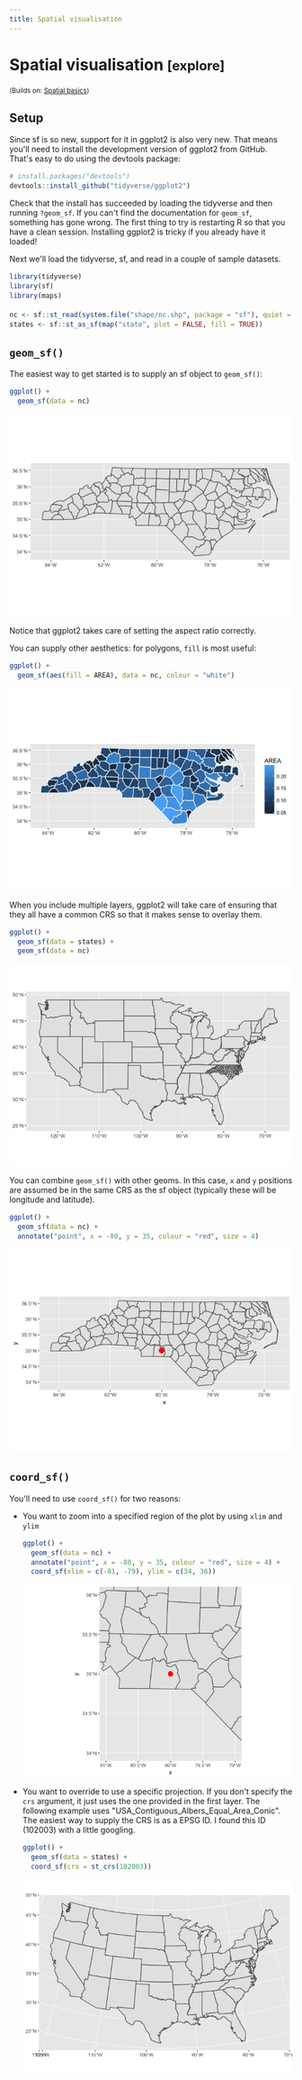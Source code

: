 ```yaml
---
title: Spatial visualisation
---
```


<!-- Generated automatically from spatial-vis.yml. Do not edit by hand -->

# Spatial visualisation <small class='explore'>[explore]</small>
<small>(Builds on: [Spatial basics](spatial-basics.md))</small>


Setup
-----

Since sf is so new, support for it in ggplot2 is also very new. That means you'll need to install the development version of ggplot2 from GitHub. That's easy to do using the devtools package:

``` r
# install.packages("devtools")
devtools::install_github("tidyverse/ggplot2")
```

Check that the install has succeeded by loading the tidyverse and then running `?geom_sf`. If you can't find the documentation for `geom_sf`, something has gone wrong. The first thing to try is restarting R so that you have a clean session. Installing ggplot2 is tricky if you already have it loaded!

Next we'll load the tidyverse, sf, and read in a couple of sample datasets.

``` r
library(tidyverse)
library(sf)
library(maps)

nc <- sf::st_read(system.file("shape/nc.shp", package = "sf"), quiet = TRUE)
states <- sf::st_as_sf(map("state", plot = FALSE, fill = TRUE))
```

`geom_sf()`
-----------

The easiest way to get started is to supply an sf object to `geom_sf()`:

``` r
ggplot() +
  geom_sf(data = nc)
```

![](spatial-vis_files/figure-markdown_github/unnamed-chunk-3-1.png)

Notice that ggplot2 takes care of setting the aspect ratio correctly.

You can supply other aesthetics: for polygons, `fill` is most useful:

``` r
ggplot() +
  geom_sf(aes(fill = AREA), data = nc, colour = "white")
```

![](spatial-vis_files/figure-markdown_github/unnamed-chunk-4-1.png)

When you include multiple layers, ggplot2 will take care of ensuring that they all have a common CRS so that it makes sense to overlay them.

``` r
ggplot() +
  geom_sf(data = states) + 
  geom_sf(data = nc)
```

![](spatial-vis_files/figure-markdown_github/unnamed-chunk-5-1.png)

You can combine `geom_sf()` with other geoms. In this case, `x` and `y` positions are assumed be in the same CRS as the sf object (typically these will be longitude and latitude).

``` r
ggplot() +
  geom_sf(data = nc) +
  annotate("point", x = -80, y = 35, colour = "red", size = 4)
```

![](spatial-vis_files/figure-markdown_github/unnamed-chunk-6-1.png)

`coord_sf()`
------------

You'll need to use `coord_sf()` for two reasons:

-   You want to zoom into a specified region of the plot by using `xlim` and `ylim`

    ``` r
    ggplot() +
      geom_sf(data = nc) +
      annotate("point", x = -80, y = 35, colour = "red", size = 4) + 
      coord_sf(xlim = c(-81, -79), ylim = c(34, 36))
    ```

    ![](spatial-vis_files/figure-markdown_github/unnamed-chunk-7-1.png)

-   You want to override to use a specific projection. If you don't specify the `crs` argument, it just uses the one provided in the first layer. The following example uses "USA\_Contiguous\_Albers\_Equal\_Area\_Conic". The easiest way to supply the CRS is as a EPSG ID. I found this ID (102003) with a little googling.

    ``` r
    ggplot() +
      geom_sf(data = states) +
      coord_sf(crs = st_crs(102003))
    ```

    ![](spatial-vis_files/figure-markdown_github/unnamed-chunk-8-1.png)

